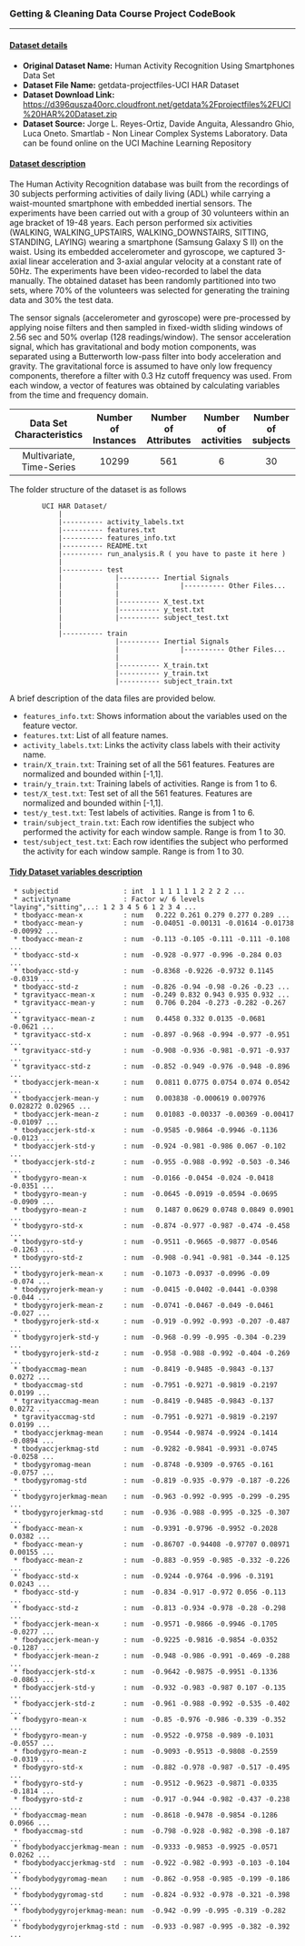 ### Getting & Cleaning Data Course Project CodeBook
---------------------------------------------------

#### <ins>Dataset details</ins>

 * __Original Dataset Name:__ Human Activity Recognition Using Smartphones Data Set
 * __Dataset File Name:__ getdata-projectfiles-UCI HAR Dataset
 * __Dataset Download Link:__ https://d396qusza40orc.cloudfront.net/getdata%2Fprojectfiles%2FUCI%20HAR%20Dataset.zip
 * __Dataset Source:__ Jorge L. Reyes-Ortiz, Davide Anguita, Alessandro Ghio, Luca Oneto. Smartlab - Non Linear Complex Systems Laboratory. Data can be found online on the UCI Machine Learning Repository 

#### <ins>Dataset description</ins>

The Human Activity Recognition database was built from the recordings of 30 subjects performing activities of daily living (ADL) while carrying a waist-mounted smartphone with embedded inertial sensors. The experiments have been carried out with a group of 30 volunteers within an age bracket of 19-48 years. Each person performed six activities (WALKING, WALKING_UPSTAIRS, WALKING_DOWNSTAIRS, SITTING, STANDING, LAYING) wearing a smartphone (Samsung Galaxy S II) on the waist. Using its embedded accelerometer and gyroscope, we captured 3-axial linear acceleration and 3-axial angular velocity at a constant rate of 50Hz. The experiments have been video-recorded to label the data manually. The obtained dataset has been randomly partitioned into two sets, where 70% of the volunteers was selected for generating the training data and 30% the test data.

The sensor signals (accelerometer and gyroscope) were pre-processed by applying noise filters and then sampled in fixed-width sliding windows of 2.56 sec and 50% overlap (128 readings/window). The sensor acceleration signal, which has gravitational and body motion components, was separated using a Butterworth low-pass filter into body acceleration and gravity. The gravitational force is assumed to have only low frequency components, therefore a filter with 0.3 Hz cutoff frequency was used. From each window, a vector of features was obtained by calculating variables from the time and frequency domain. 

| Data Set Characteristics  | Number of Instances | Number of Attributes  | Number of activities | Number of subjects |
| :-----------------------: | :-----------------: | :-------------------: | :------------------: | :----------------: |
| Multivariate, Time-Series | 10299               | 561                   | 6                    | 30                 |


The folder structure of the dataset is as follows

```	
		UCI HAR Dataset/                                                                                  
   			|                                                                                               
   			|---------- activity_labels.txt                                                                 
   			|---------- features.txt                                                                        
   			|---------- features_info.txt                                                                  
   			|---------- README.txt                                                                  
   			|---------- run_analysis.R ( you have to paste it here )                                                                   
   			|                                                                                             
   			|---------- test                                                                                
   			|             |---------- Inertial Signals                                             
   			|             |               |---------- Other Files...                               
            |             |                                                   
   			|             |---------- X_test.txt                                                   
   			|             |---------- y_test.txt                                                  
   			|             |---------- subject_test.txt                                            
   			|                                                                                     
   			|---------- train                                                                      
   			              |---------- Inertial Signals                                            
   			              |               |---------- Other Files...                            
   			              |                                                                       
   			              |---------- X_train.txt                                                
   			              |---------- y_train.txt                                                 
   			              |---------- subject_train.txt  

``` 

A brief description of the data files are provided below.

- `features_info.txt`: Shows information about the variables used on the feature vector.
- `features.txt`: List of all feature names.
- `activity_labels.txt`: Links the activity class labels with their activity name.
- `train/X_train.txt`: Training set of all the 561 features. Features are normalized and bounded within [-1,1].
- `train/y_train.txt`: Training labels of activities. Range is from 1 to 6.
- `test/X_test.txt`: Test set of all the 561 features. Features are normalized and bounded within [-1,1].
- `test/y_test.txt`: Test labels of activities. Range is from 1 to 6.
- `train/subject_train.txt`: Each row identifies the subject who performed the activity for each window sample. Range is from 1 to 30.
- `test/subject_test.txt`: Each row identifies the subject who performed the activity for each window sample. Range is from 1 to 30.



#### <ins>Tidy Dataset variables description</ins>

```
 * subjectid                : int  1 1 1 1 1 1 2 2 2 2 ...
 * activityname             : Factor w/ 6 levels "laying","sitting",..: 1 2 3 4 5 6 1 2 3 4 ...
 * tbodyacc-mean-x          : num   0.222 0.261 0.279 0.277 0.289 ...
 * tbodyacc-mean-y          : num  -0.04051 -0.00131 -0.01614 -0.01738 -0.00992 ...
 * tbodyacc-mean-z          : num  -0.113 -0.105 -0.111 -0.111 -0.108 ...
 * tbodyacc-std-x           : num  -0.928 -0.977 -0.996 -0.284 0.03 ...
 * tbodyacc-std-y           : num  -0.8368 -0.9226 -0.9732 0.1145 -0.0319 ...
 * tbodyacc-std-z           : num  -0.826 -0.94 -0.98 -0.26 -0.23 ...
 * tgravityacc-mean-x       : num  -0.249 0.832 0.943 0.935 0.932 ...
 * tgravityacc-mean-y       : num   0.706 0.204 -0.273 -0.282 -0.267 ...
 * tgravityacc-mean-z       : num   0.4458 0.332 0.0135 -0.0681 -0.0621 ...
 * tgravityacc-std-x        : num  -0.897 -0.968 -0.994 -0.977 -0.951 ...
 * tgravityacc-std-y        : num  -0.908 -0.936 -0.981 -0.971 -0.937 ...
 * tgravityacc-std-z        : num  -0.852 -0.949 -0.976 -0.948 -0.896 ...
 * tbodyaccjerk-mean-x      : num   0.0811 0.0775 0.0754 0.074 0.0542 ...
 * tbodyaccjerk-mean-y      : num   0.003838 -0.000619 0.007976 0.028272 0.02965 ...
 * tbodyaccjerk-mean-z      : num   0.01083 -0.00337 -0.00369 -0.00417 -0.01097 ...
 * tbodyaccjerk-std-x       : num  -0.9585 -0.9864 -0.9946 -0.1136 -0.0123 ...
 * tbodyaccjerk-std-y       : num  -0.924 -0.981 -0.986 0.067 -0.102 ...
 * tbodyaccjerk-std-z       : num  -0.955 -0.988 -0.992 -0.503 -0.346 ...
 * tbodygyro-mean-x         : num  -0.0166 -0.0454 -0.024 -0.0418 -0.0351 ...
 * tbodygyro-mean-y         : num  -0.0645 -0.0919 -0.0594 -0.0695 -0.0909 ...
 * tbodygyro-mean-z         : num   0.1487 0.0629 0.0748 0.0849 0.0901 ...
 * tbodygyro-std-x          : num  -0.874 -0.977 -0.987 -0.474 -0.458 ...
 * tbodygyro-std-y          : num  -0.9511 -0.9665 -0.9877 -0.0546 -0.1263 ...
 * tbodygyro-std-z          : num  -0.908 -0.941 -0.981 -0.344 -0.125 ...
 * tbodygyrojerk-mean-x     : num  -0.1073 -0.0937 -0.0996 -0.09 -0.074 ...
 * tbodygyrojerk-mean-y     : num  -0.0415 -0.0402 -0.0441 -0.0398 -0.044 ...
 * tbodygyrojerk-mean-z     : num  -0.0741 -0.0467 -0.049 -0.0461 -0.027 ...
 * tbodygyrojerk-std-x      : num  -0.919 -0.992 -0.993 -0.207 -0.487 ...
 * tbodygyrojerk-std-y      : num  -0.968 -0.99 -0.995 -0.304 -0.239 ...
 * tbodygyrojerk-std-z      : num  -0.958 -0.988 -0.992 -0.404 -0.269 ...
 * tbodyaccmag-mean         : num  -0.8419 -0.9485 -0.9843 -0.137 0.0272 ...
 * tbodyaccmag-std          : num  -0.7951 -0.9271 -0.9819 -0.2197 0.0199 ...
 * tgravityaccmag-mean      : num  -0.8419 -0.9485 -0.9843 -0.137 0.0272 ...
 * tgravityaccmag-std       : num  -0.7951 -0.9271 -0.9819 -0.2197 0.0199 ...
 * tbodyaccjerkmag-mean     : num  -0.9544 -0.9874 -0.9924 -0.1414 -0.0894 ...
 * tbodyaccjerkmag-std      : num  -0.9282 -0.9841 -0.9931 -0.0745 -0.0258 ...
 * tbodygyromag-mean        : num  -0.8748 -0.9309 -0.9765 -0.161 -0.0757 ...
 * tbodygyromag-std         : num  -0.819 -0.935 -0.979 -0.187 -0.226 ...
 * tbodygyrojerkmag-mean    : num  -0.963 -0.992 -0.995 -0.299 -0.295 ...
 * tbodygyrojerkmag-std     : num  -0.936 -0.988 -0.995 -0.325 -0.307 ...
 * fbodyacc-mean-x          : num  -0.9391 -0.9796 -0.9952 -0.2028 0.0382 ...
 * fbodyacc-mean-y          : num  -0.86707 -0.94408 -0.97707 0.08971 0.00155 ...
 * fbodyacc-mean-z          : num  -0.883 -0.959 -0.985 -0.332 -0.226 ...
 * fbodyacc-std-x           : num  -0.9244 -0.9764 -0.996 -0.3191 0.0243 ...
 * fbodyacc-std-y           : num  -0.834 -0.917 -0.972 0.056 -0.113 ...
 * fbodyacc-std-z           : num  -0.813 -0.934 -0.978 -0.28 -0.298 ...
 * fbodyaccjerk-mean-x      : num  -0.9571 -0.9866 -0.9946 -0.1705 -0.0277 ...
 * fbodyaccjerk-mean-y      : num  -0.9225 -0.9816 -0.9854 -0.0352 -0.1287 ...
 * fbodyaccjerk-mean-z      : num  -0.948 -0.986 -0.991 -0.469 -0.288 ...
 * fbodyaccjerk-std-x       : num  -0.9642 -0.9875 -0.9951 -0.1336 -0.0863 ...
 * fbodyaccjerk-std-y       : num  -0.932 -0.983 -0.987 0.107 -0.135 ...
 * fbodyaccjerk-std-z       : num  -0.961 -0.988 -0.992 -0.535 -0.402 ...
 * fbodygyro-mean-x         : num  -0.85 -0.976 -0.986 -0.339 -0.352 ...
 * fbodygyro-mean-y         : num  -0.9522 -0.9758 -0.989 -0.1031 -0.0557 ...
 * fbodygyro-mean-z         : num  -0.9093 -0.9513 -0.9808 -0.2559 -0.0319 ...
 * fbodygyro-std-x          : num  -0.882 -0.978 -0.987 -0.517 -0.495 ...
 * fbodygyro-std-y          : num  -0.9512 -0.9623 -0.9871 -0.0335 -0.1814 ...
 * fbodygyro-std-z          : num  -0.917 -0.944 -0.982 -0.437 -0.238 ...
 * fbodyaccmag-mean         : num  -0.8618 -0.9478 -0.9854 -0.1286 0.0966 ...
 * fbodyaccmag-std          : num  -0.798 -0.928 -0.982 -0.398 -0.187 ...
 * fbodybodyaccjerkmag-mean : num  -0.9333 -0.9853 -0.9925 -0.0571 0.0262 ...
 * fbodybodyaccjerkmag-std  : num  -0.922 -0.982 -0.993 -0.103 -0.104 ...
 * fbodybodygyromag-mean    : num  -0.862 -0.958 -0.985 -0.199 -0.186 ...
 * fbodybodygyromag-std     : num  -0.824 -0.932 -0.978 -0.321 -0.398 ...
 * fbodybodygyrojerkmag-mean: num  -0.942 -0.99 -0.995 -0.319 -0.282 ...
 * fbodybodygyrojerkmag-std : num  -0.933 -0.987 -0.995 -0.382 -0.392 ...
 ```
